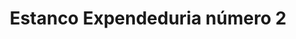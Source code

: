 ---
title: "Estanco Expendeduria número 2"
url: /melgar-de-fernamental/estanco-expendeduria-numero-2/
shop: tabaco
---